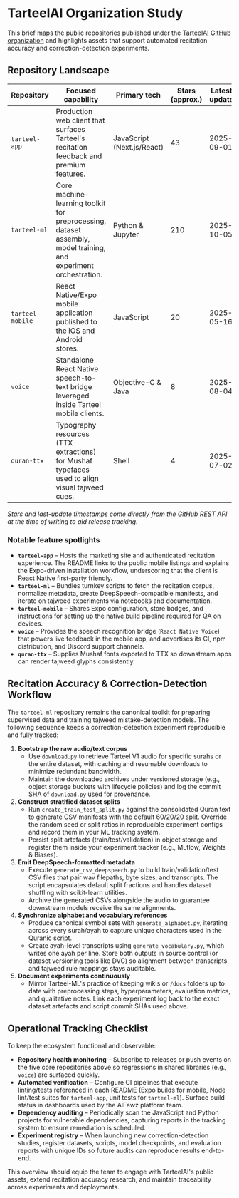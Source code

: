 # TarteelAI Organization Study

This brief maps the public repositories published under the [TarteelAI GitHub organization](https://github.com/TarteelAI) and highlights assets that support automated recitation accuracy and correction-detection experiments.

## Repository Landscape

| Repository | Focused capability | Primary tech | Stars (approx.) | Latest update |
|------------|--------------------|--------------|-----------------|---------------|
| `tarteel-app` | Production web client that surfaces Tarteel's recitation feedback and premium features. | JavaScript (Next.js/React) | 43 | 2025-09-01 |
| `tarteel-ml` | Core machine-learning toolkit for preprocessing, dataset assembly, model training, and experiment orchestration. | Python & Jupyter | 210 | 2025-10-05 |
| `tarteel-mobile` | React Native/Expo mobile application published to the iOS and Android stores. | JavaScript | 20 | 2025-05-16 |
| `voice` | Standalone React Native speech-to-text bridge leveraged inside Tarteel mobile clients. | Objective-C & Java | 8 | 2025-08-04 |
| `quran-ttx` | Typography resources (TTX extractions) for Mushaf typefaces used to align visual tajweed cues. | Shell | 4 | 2025-07-02 |

*Stars and last-update timestamps come directly from the GitHub REST API at the time of writing to aid release tracking.*

### Notable feature spotlights

- **`tarteel-app`** – Hosts the marketing site and authenticated recitation experience. The README links to the public mobile listings and explains the Expo-driven installation workflow, underscoring that the client is React Native first-party friendly.
- **`tarteel-ml`** – Bundles turnkey scripts to fetch the recitation corpus, normalize metadata, create DeepSpeech-compatible manifests, and iterate on tajweed experiments via notebooks and documentation.
- **`tarteel-mobile`** – Shares Expo configuration, store badges, and instructions for setting up the native build pipeline required for QA on devices.
- **`voice`** – Provides the speech recognition bridge (`React Native Voice`) that powers live feedback in the mobile app, and advertises its CI, npm distribution, and Discord support channels.
- **`quran-ttx`** – Supplies Mushaf fonts exported to TTX so downstream apps can render tajweed glyphs consistently.

## Recitation Accuracy & Correction-Detection Workflow

The `tarteel-ml` repository remains the canonical toolkit for preparing supervised data and training tajweed mistake-detection models. The following sequence keeps a correction-detection experiment reproducible and fully tracked:

1. **Bootstrap the raw audio/text corpus**
   - Use `download.py` to retrieve Tarteel V1 audio for specific surahs or the entire dataset, with caching and resumable downloads to minimize redundant bandwidth.
   - Maintain the downloaded archives under versioned storage (e.g., object storage buckets with lifecycle policies) and log the commit SHA of `download.py` used for provenance.
2. **Construct stratified dataset splits**
   - Run `create_train_test_split.py` against the consolidated Quran text to generate CSV manifests with the default 60/20/20 split. Override the random seed or split ratios in reproducible experiment configs and record them in your ML tracking system.
   - Persist split artefacts (train/test/validation) in object storage and register them inside your experiment tracker (e.g., MLflow, Weights & Biases).
3. **Emit DeepSpeech-formatted metadata**
   - Execute `generate_csv_deepspeech.py` to build train/validation/test CSV files that pair wav filepaths, byte sizes, and transcripts. The script encapsulates default split fractions and handles dataset shuffling with scikit-learn utilities.
   - Archive the generated CSVs alongside the audio to guarantee downstream models receive the same alignments.
4. **Synchronize alphabet and vocabulary references**
   - Produce canonical symbol sets with `generate_alphabet.py`, iterating across every surah/ayah to capture unique characters used in the Quranic script.
   - Create ayah-level transcripts using `generate_vocabulary.py`, which writes one ayah per line. Store both outputs in source control (or dataset versioning tools like DVC) so alignment between transcripts and tajweed rule mappings stays auditable.
5. **Document experiments continuously**
   - Mirror Tarteel-ML's practice of keeping wikis or `/docs` folders up to date with preprocessing steps, hyperparameters, evaluation metrics, and qualitative notes. Link each experiment log back to the exact dataset artefacts and script commit SHAs used above.

## Operational Tracking Checklist

To keep the ecosystem functional and observable:

- **Repository health monitoring** – Subscribe to releases or push events on the five core repositories above so regressions in shared libraries (e.g., `voice`) are surfaced quickly.
- **Automated verification** – Configure CI pipelines that execute linting/tests referenced in each README (Expo builds for mobile, Node lint/test suites for `tarteel-app`, unit tests for `tarteel-ml`). Surface build status in dashboards used by the AlFawz platform team.
- **Dependency auditing** – Periodically scan the JavaScript and Python projects for vulnerable dependencies, capturing reports in the tracking system to ensure remediation is scheduled.
- **Experiment registry** – When launching new correction-detection studies, register datasets, scripts, model checkpoints, and evaluation reports with unique IDs so future audits can reproduce results end-to-end.

This overview should equip the team to engage with TarteelAI's public assets, extend recitation accuracy research, and maintain traceability across experiments and deployments.
